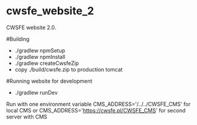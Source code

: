 # cwsfe_website_2
CWSFE website 2.0.

#Building
* ./gradlew npmSetup
* ./gradlew npmInstall
* ./gradlew createCwsfeZip
* copy ./build/cwsfe.zip to production tomcat

#Running website for development
* ./gradlew runDev

Run with one environment variable 
CMS_ADDRESS='/../../CWSFE_CMS' for local CMS or
CMS_ADDRESS='https://cwsfe.pl/CWSFE_CMS' for second server with CMS